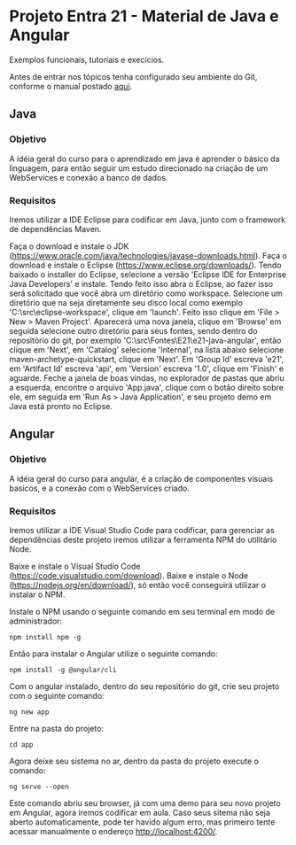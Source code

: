 # Projeto Entra 21 - Material de Java e Angular
Exemplos funcionais, tutoriais e execícios.

Antes de entrar nos tópicos tenha configurado seu ambiente do Git, conforme o manual postado [aqui](https://github.com/capristano/e21-java-angular/blob/master/documents/Versionamento%20GIT.pdf).

## Java

### Objetivo
A idéia geral do curso para o aprendizado em java é aprender o básico da linguagem, para então seguir um estudo direcionado na criação de um WebServices e conexão a banco de dados.

### Requisitos
Iremos utilizar a IDE Eclipse para codificar em Java, junto com o framework de dependências Maven.

Faça o download e instale o JDK (https://www.oracle.com/java/technologies/javase-downloads.html).
Faça o download e instale o Eclipse (https://www.eclipse.org/downloads/).
Tendo baixado o installer do Eclipse, selecione a versão 'Eclipse IDE for Enterprise Java Developers' e instale.
Tendo feito isso abra o Eclipse, ao fazer isso será solicitado que você abra um diretório como workspace.
Selecione um diretório que na seja diretamente seu disco local como exemplo 'C:\src\eclipse-workspace', clique em 'launch'.
Feito isso clique em 'File > New > Maven Project'. Aparecerá uma nova janela, clique em 'Browse' em seguida selecione outro diretório para seus fontes, sendo dentro do repositório do git, por exemplo 'C:\src\Fontes\E21\e21-java-angular', então clique em 'Next', em 'Catalog' selecione 'Internal', na lista abaixo selecione maven-archetype-quickstart, clique em 'Next'.
Em 'Group Id' escreva 'e21', em 'Artifact Id' escreva 'api', em 'Version' escreva '1.0', clique em 'Finish' e aguarde.
Feche a janela de boas vindas, no explorador de pastas que abriu a esquerda, encontre o arquivo 'App.java', clique com o botão direito sobre ele, em seguida em 'Run As > Java Application', e seu projeto demo em Java está pronto no Eclipse.


## Angular

### Objetivo
A idéia geral do curso para angular, é a criação de componentes visuais basicos, e a conexão com o WebServices criado.

### Requisitos
Iremos utilizar a IDE Visual Studio Code para codificar, para gerenciar as dependências deste projeto iremos utilizar a ferramenta NPM do utilitário Node.

Baixe e instale o Visual Studio Code (https://code.visualstudio.com/download).
Baixe e instale o Node (https://nodejs.org/en/download/), só então você conseguirá utilizar o instalar o NPM.

Instale o NPM usando o seguinte comando em seu terminal em modo de administrador:
```
npm install npm -g
```

Então para instalar o Angular utilize o seguinte comando:
```
npm install -g @angular/cli
```

Com o angular instalado, dentro do seu repositório do git, crie seu projeto com o seguinte comando:
```
ng new app
```

Entre na pasta do projeto:
```
cd app
```

Agora deixe seu sistema no ar, dentro da pasta do projeto execute o comando:
```
ng serve --open
```

Este comando abriu seu browser, já com uma demo para seu novo projeto em Angular, agora iremos codificar em aula.
Caso seus sitema não seja aberto automaticamente, pode ter havido algum erro, mas primeiro tente acessar manualmente o endereço [http://localhost:4200/](http://localhost:4200/).



